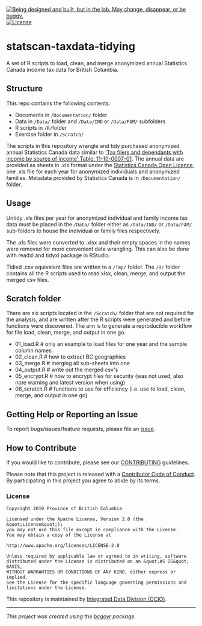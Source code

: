 <a id="devex-badge" rel="Exploration" href="https://github.com/BCDevExchange/assets/blob/master/README.md"><img alt="Being designed and built, but in the lab. May change, disappear, or be buggy." style="border-width:0" src="https://assets.bcdevexchange.org/images/badges/exploration.svg" title="Being designed and built, but in the lab. May change, disappear, or be buggy." /></a>[![License](https://img.shields.io/badge/License-Apache%202.0-blue.svg)](https://opensource.org/licenses/Apache-2.0)

# statscan-taxdata-tidying
 
A set of R scripts to load, clean, and merge anonymized annual Statistics Canada income tax data for British Columbia. 


## Structure

This repo contains the following contents:
- Documents in `/Documentation/` folder
- Data in `/Data/` folder and `/Data/IND` or `/Data/FAM/` subfolders
- R scripts in `/R/`folder
- Exercise folder in `/Scratch/`

The scripts in this repository wrangle and tidy purchased anonymized annual Statistics Canada data similar to ['Tax filers and dependants with income by source of income' Table: 11-10-0007-01](https://www150.statcan.gc.ca/t1/tbl1/en/tv.action?pid=1110000701). The annual data are provided as sheets in .xls format under the [Statistics Canada Open Licence](https://www.statcan.gc.ca/eng/reference/licence), one .xls file for each year for anonymized individuals and anonymized families. Metadata provided by Statistics Canada is in `/Documentation/` folder. 


## Usage

Untidy .xls files per year for anonymized individual and family income tax data must be placed in the `/Data/` folder either as `/Data/IND/` or `/Data/FAM/` sub-folders to house the individual or family files respectively.

The .xls files were converted to .xlsx and their empty spaces in the names were removed for more convenient data wrangling. This can also be done with readxl and tidyxl package in RStudio.

Tidied .csv equivalent files are written to a `/Tmp/` folder. The `/R/` folder contains all the R scripts used to read xlsx, clean, merge, and output the merged csv files.



## Scratch folder 

There are six scripts located in the `/Scratch/` folder that are not required for the analysis, and are written after the R scripts were generated and before functions were discovered. The aim is to generate a reproducible workflow for file load, clean, merge, and output in one go.  

- 01_load.R # only an example to load files for one year and the sample column names 
- 02_clean.R # how to extract BC geographies 
- 03_merge.R # merging all sub-sheets into one 
- 04_output.R # write out the merged csv's
- 05_encrypt.R # how to encrypt files for security (was not used, also note warning and latest version when using)
- 06_scratch.R # functions to use for efficiency (i.e. use to load, clean, merge, and output in one go)


## Getting Help or Reporting an Issue

To report bugs/issues/feature requests, please file an [issue](https://github.com/bcgov/StatCan_IncomeTax_Tidying/issues/).

## How to Contribute

If you would like to contribute, please see our [CONTRIBUTING](CONTRIBUTING.md) guidelines.

Please note that this project is released with a [Contributor Code of Conduct](CODE_OF_CONDUCT.md). By participating in this project you agree to abide by its terms.

### License

```
Copyright 2019 Province of British Columbia

Licensed under the Apache License, Version 2.0 (the &quot;License&quot;);
you may not use this file except in compliance with the License.
You may obtain a copy of the License at

http://www.apache.org/licenses/LICENSE-2.0

Unless required by applicable law or agreed to in writing, software distributed under the License is distributed on an &quot;AS IS&quot; BASIS,
WITHOUT WARRANTIES OR CONDITIONS OF ANY KIND, either express or implied.
See the License for the specific language governing permissions and limitations under the License.
```

This repository is maintained by [Integrated Data Division (OCIO)](https://github.com/orgs/bcgov/teams/idd).

---
*This project was created using the [bcgovr](https://github.com/bcgov/bcgovr) package.* 
